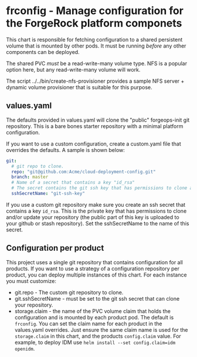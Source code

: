 # frconfig - Manage configuration for the ForgeRock platform componets

This chart is responsible for fetching configuration to a shared
persistent volume that is mounted by other pods. It must be running
*before* any other components can be deployed.

The shared PVC *must* be a read-write-many volume type. NFS is a popular option here, but
any read-write-many volume will work.

The script ../../bin/create-nfs-provisioner provides a sample NFS server + dynamic volume provisioner that
is suitable for this purpose.

## values.yaml

The defaults provided in values.yaml will clone the "public" forgeops-init git repository. This is a bare bones
starter repository with a minimal platform configuration. 

If you want to use a custom configuration, create a custom.yaml file that overrides the defaults. A sample
is shown below:

```yaml
git:
  # git repo to clone.
  repo: "git@github.com:Acme/cloud-deployment-config.git"
  branch: master
  # Name of a secret that contains a key "id_rsa"
  # The secret contains the git ssh key that has permissions to clone and/or update the git repo.
  sshSecretName: "git-ssh-key"
```

If you use a custom git repository make sure you create an ssh secret that contains a key `id_rsa`. This is the private key that has permissions to clone and/or update your repository (the public part of this key is uploaded to your github or stash repository).  Set the sshSecretName to the name of this secret. 

## Configuration per product

This project uses a single git repository that contains configuration for all products. If you want to use a strategy of a configuration repository per product, you can deploy multiple instances of this chart. For each instance you must customize:

* git.repo - The custom git repository to clone.
* git.sshSecretName - must be set to the git ssh secret that can clone your repository.
* storage.claim - the name of the PVC volume claim that holds the configuration and is mounted by each product pod. The default is `frconfig`.  You can set the
 claim name for each product in the values.yaml overrides. Just ensure the same claim name is used for
 the `storage.claim` in this chart, and the products `config.claim` value. For example, to deploy IDM use `helm install --set config.claim=idm openidm`.
